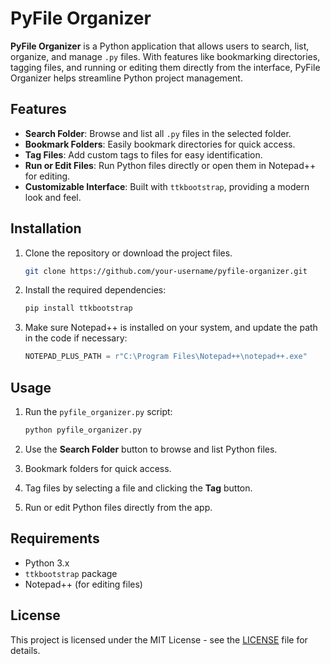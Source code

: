 
# PyFile Organizer

**PyFile Organizer** is a Python application that allows users to search, list, organize, and manage `.py` files. With features like bookmarking directories, tagging files, and running or editing them directly from the interface, PyFile Organizer helps streamline Python project management.

## Features

- **Search Folder**: Browse and list all `.py` files in the selected folder.
- **Bookmark Folders**: Easily bookmark directories for quick access.
- **Tag Files**: Add custom tags to files for easy identification.
- **Run or Edit Files**: Run Python files directly or open them in Notepad++ for editing.
- **Customizable Interface**: Built with `ttkbootstrap`, providing a modern look and feel.

## Installation

1. Clone the repository or download the project files.
   
   ```bash
   git clone https://github.com/your-username/pyfile-organizer.git
   ```

2. Install the required dependencies:

   ```bash
   pip install ttkbootstrap
   ```

3. Make sure Notepad++ is installed on your system, and update the path in the code if necessary:
   
   ```python
   NOTEPAD_PLUS_PATH = r"C:\Program Files\Notepad++\notepad++.exe"
   ```

## Usage

1. Run the `pyfile_organizer.py` script:
   
   ```bash
   python pyfile_organizer.py
   ```

2. Use the **Search Folder** button to browse and list Python files.
3. Bookmark folders for quick access.
4. Tag files by selecting a file and clicking the **Tag** button.
5. Run or edit Python files directly from the app.

## Requirements

- Python 3.x
- `ttkbootstrap` package
- Notepad++ (for editing files)

## License

This project is licensed under the MIT License - see the [LICENSE](LICENSE) file for details.

